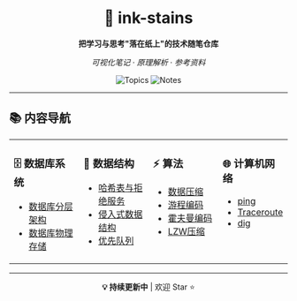 ﻿<div align="center">

# 📝 ink-stains

**把学习与思考"落在纸上"的技术随笔仓库**

*可视化笔记 · 原理解析 · 参考资料*

![Topics](https://img.shields.io/badge/Topics-4-blue?style=flat-square)
![Notes](https://img.shields.io/badge/Notes-11-green?style=flat-square)

</div>

---

## 📚 内容导航

<table>
<tr>
<td width="25%" valign="top">

### 🗄️ 数据库系统
- [数据库分层架构](数据库系统/数据库分层架构.md)
- [数据库物理存储](数据库系统/数据库物理存储.md)

</td>
<td width="25%" valign="top">

### 🧩 数据结构
- [哈希表与拒绝服务](数据结构/哈希表与拒绝服务.md)
- [侵入式数据结构](数据结构/侵入式数据结构.md)
- [优先队列](数据结构/优先队列.md)

</td>
<td width="25%" valign="top">

### ⚡ 算法
- [数据压缩](算法/数据压缩.md)
- [游程编码](算法/游程编码.md)
- [霍夫曼编码](算法/霍夫曼编码.md)
- [LZW压缩](算法/LZW压缩.md)

</td>
<td width="25%" valign="top">

### 🌐 计算机网络
- [ping](计算机网络/ping.md)
- [Traceroute](计算机网络/Traceroute.md)
- [dig](计算机网络/dig.md)

</td>
</tr>
</table>

---

<div align="center">

**💡 持续更新中** | 欢迎 Star ⭐

</div>
